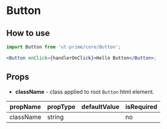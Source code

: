 # Button

## How to use

```jsx
import Button from 'ut-prime/core/Button';

<Button onClick={handlerOnClick}>Hello Button</Button>;
```

## Props

- **className** - class applied to root `Button` html element.

| propName  | propType | defaultValue | isRequired |
| --------- | -------- | ------------ | ---------- |
| className | string   |              | no         |
